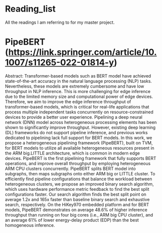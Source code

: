 # Reading_list
All the readings I am referring to for my master project. 

# PipeBERT (https://link.springer.com/article/10.1007/s11265-022-01814-y)
Abstract: Transformer-based models such as BERT model have achieved state-of-the-art accuracy in the natural language processing (NLP) tasks. Nevertheless, these models are extremely cumbersome and have low throughput in NLP inference. This is more challenging for edge inference due to the limited memory size and computational power of edge devices. Therefore, we aim to improve the edge inference throughput of transformer-based models, which is critical for real-life applications that process multiple independent tasks concurrently on resource-constrained devices to provide a better user experience. Pipelining a deep neural network (DNN) model across heterogeneous processing elements has been shown to significantly improve throughput. However, existing deep learning (DL) frameworks do not support pipeline inference, and previous works dedicated to pipelining lack full support for BERT models. In this work, we propose a heterogeneous pipelining framework (PipeBERT), built on TVM, for BERT models to utilize all available heterogeneous resources present in the ARM big.LITTLE architecture, which is common in modern edge devices. PipeBERT is the first pipelining framework that fully supports BERT operations, and improve overall throughput by employing heterogeneous ARM CPU clusters concurrently. PipeBERT splits BERT model into subgraphs, then maps subgraphs onto either ARM big or LITTLE cluster. To efficiently find pipeline configurations that balance the workload between heterogeneous clusters, we propose an improved binary search algorithm, which uses hardware performance metric feedback to find the best split configurations faster. Our search algorithm finds the best split point on average 1.2x and 165x faster than baseline binary search and exhaustive search, respectively. On the HiKey970 embedded platform and for BERT models, PipeBERT demonstrates on average 48.6% of higher inference throughput than running on four big cores (i.e., ARM big CPU cluster), and an average 61% of lower energy-delay product (EDP) than the best homogeneous inference.
